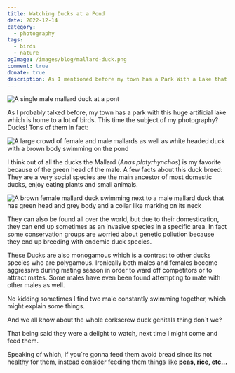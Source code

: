 ```yaml
---
title: Watching Ducks at a Pond
date: 2022-12-14
category:
  - photography
tags:
  - birds
  - nature
ogImage: /images/blog/mallard-duck.png
comment: true
donate: true
description: As I mentioned before my town has a Park With a Lake that is a Home to a lot of Birds. And Ducks! Lots and Lots of Ducks, and I like taking photos of them.
---
```

![A single male mallard duck at a pont](/images/blog/mallard-duck.png)

As I probably talked before, my town has a park with this huge artificial lake which is home to a lot of birds. This time the subject of my photography? Ducks! Tons of them in fact:


![A large crowd of female and male mallards as well as white headed duck with a brown body swimming on the pond](/images/2022/crowduckpond.jpg)

I think out of all the ducks the Mallard (*Anas platyrhynchos*) is my favorite because of the green head of the male. A few facts about this duck breed: They are a very social species are the main ancestor of most domestic ducks, enjoy eating plants and small animals.


![A brown female mallard duck swimming next to a male mallard duck that has green head and grey body and a collar like marking on its neck ](/images/2022/maleandfemalemallard.jpg)

They can also be found all over the world, but due to their domestication, they can end up sometimes as an invasive species in a specific area. In fact some conservation groups are worried about genetic pollution because they end up breeding with endemic duck species.  

These Ducks are also monogamous which is a contrast to other ducks species who are polygamous. Ironically both males and females become aggressive during mating season in order to ward off competitors or to attract mates. Some males have even been found attempting to mate with other males as well.

No kidding sometimes I find two male constantly swimming together, which might explain some things.

And we all know about the whole corkscrew duck genitals thing don´t we?

That being said they were a delight to watch, next time I might come and feed them.

Speaking of which, if you´re gonna feed them avoid bread since its not healthy for them, instead consider feeding them things like [**peas, rice, etc...**](https://www.backyardchickens.com/threads/the-ultimate-list-of-duck-treats-and-supplements.242460/)


